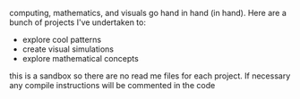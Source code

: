 computing, mathematics, and visuals go hand in hand (in hand). Here are a bunch of projects I've undertaken to:

- explore cool patterns
- create visual simulations
- explore mathematical concepts

this is a sandbox so there are no read me files for each project. If necessary any compile instructions will be commented in the code

